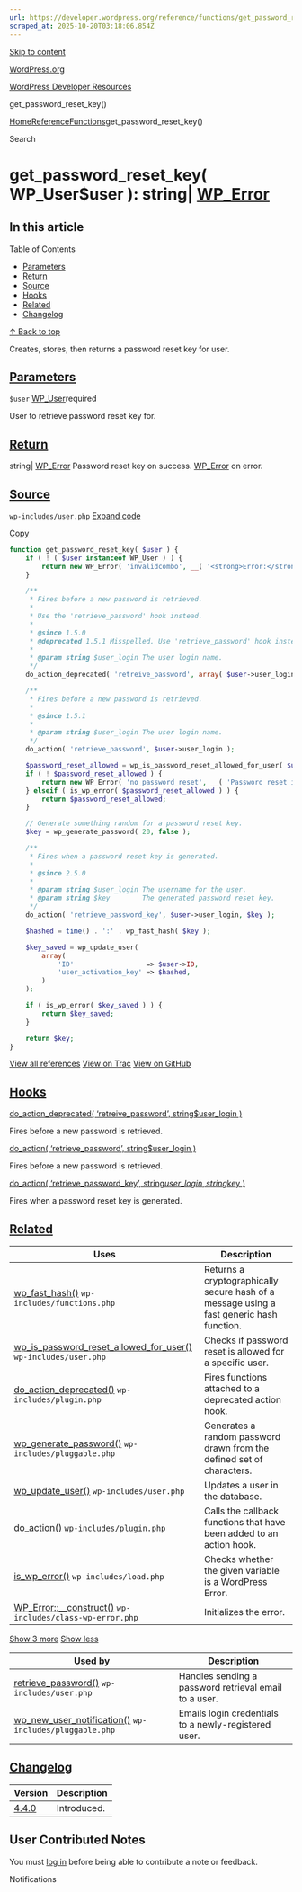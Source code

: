```yaml
---
url: https://developer.wordpress.org/reference/functions/get_password_reset_key
scraped_at: 2025-10-20T03:18:06.854Z
---
```


[Skip to content](https://developer.wordpress.org/reference/functions/get_password_reset_key/#wp--skip-link--target)

[WordPress.org](https://wordpress.org/)

[WordPress Developer Resources](https://developer.wordpress.org/)

get\_password\_reset\_key()


[Home](https://developer.wordpress.org/)[Reference](https://developer.wordpress.org/reference/)[Functions](https://developer.wordpress.org/reference/functions/)get\_password\_reset\_key()

Search

# get\_password\_reset\_key( WP\_User$user ): string\| [WP\_Error](https://developer.wordpress.org/reference/classes/wp_error/)

## In this article

Table of Contents

- [Parameters](https://developer.wordpress.org/reference/functions/get_password_reset_key/#parameters)
- [Return](https://developer.wordpress.org/reference/functions/get_password_reset_key/#return)
- [Source](https://developer.wordpress.org/reference/functions/get_password_reset_key/#source)
- [Hooks](https://developer.wordpress.org/reference/functions/get_password_reset_key/#hooks)
- [Related](https://developer.wordpress.org/reference/functions/get_password_reset_key/#related)
- [Changelog](https://developer.wordpress.org/reference/functions/get_password_reset_key/#changelog)

[↑ Back to top](https://developer.wordpress.org/reference/functions/get_password_reset_key/#wp--skip-link--target)

Creates, stores, then returns a password reset key for user.

## [Parameters](https://developer.wordpress.org/reference/functions/get_password_reset_key/\#parameters)

`$user` [WP\_User](https://developer.wordpress.org/reference/classes/wp_user/)required

User to retrieve password reset key for.

## [Return](https://developer.wordpress.org/reference/functions/get_password_reset_key/\#return)

string\| [WP\_Error](https://developer.wordpress.org/reference/classes/wp_error/) Password reset key on success. [WP\_Error](https://developer.wordpress.org/reference/classes/wp_error/) on error.

## [Source](https://developer.wordpress.org/reference/functions/get_password_reset_key/\#source)

`wp-includes/user.php`
[Expand code](https://developer.wordpress.org/reference/functions/get_password_reset_key/#)

[Copy](https://developer.wordpress.org/reference/functions/get_password_reset_key/#)

```php
function get_password_reset_key( $user ) {
	if ( ! ( $user instanceof WP_User ) ) {
		return new WP_Error( 'invalidcombo', __( '<strong>Error:</strong> There is no account with that username or email address.' ) );
	}

	/**
	 * Fires before a new password is retrieved.
	 *
	 * Use the 'retrieve_password' hook instead.
	 *
	 * @since 1.5.0
	 * @deprecated 1.5.1 Misspelled. Use 'retrieve_password' hook instead.
	 *
	 * @param string $user_login The user login name.
	 */
	do_action_deprecated( 'retreive_password', array( $user->user_login ), '1.5.1', 'retrieve_password' );

	/**
	 * Fires before a new password is retrieved.
	 *
	 * @since 1.5.1
	 *
	 * @param string $user_login The user login name.
	 */
	do_action( 'retrieve_password', $user->user_login );

	$password_reset_allowed = wp_is_password_reset_allowed_for_user( $user );
	if ( ! $password_reset_allowed ) {
		return new WP_Error( 'no_password_reset', __( 'Password reset is not allowed for this user' ) );
	} elseif ( is_wp_error( $password_reset_allowed ) ) {
		return $password_reset_allowed;
	}

	// Generate something random for a password reset key.
	$key = wp_generate_password( 20, false );

	/**
	 * Fires when a password reset key is generated.
	 *
	 * @since 2.5.0
	 *
	 * @param string $user_login The username for the user.
	 * @param string $key        The generated password reset key.
	 */
	do_action( 'retrieve_password_key', $user->user_login, $key );

	$hashed = time() . ':' . wp_fast_hash( $key );

	$key_saved = wp_update_user(
		array(
			'ID'                  => $user->ID,
			'user_activation_key' => $hashed,
		)
	);

	if ( is_wp_error( $key_saved ) ) {
		return $key_saved;
	}

	return $key;
}

```

[View all references](https://developer.wordpress.org/reference/files/wp-includes/user.php/) [View on Trac](https://core.trac.wordpress.org/browser/tags/6.8.3/src/wp-includes/user.php#L3010) [View on GitHub](https://github.com/WordPress/wordpress-develop/blob/6.8.3/src/wp-includes/user.php#L3010-L3070)

## [Hooks](https://developer.wordpress.org/reference/functions/get_password_reset_key/\#hooks)

[do\_action\_deprecated( ‘retreive\_password’, string$user\_login )](https://developer.wordpress.org/reference/hooks/retreive_password/)

Fires before a new password is retrieved.

[do\_action( ‘retrieve\_password’, string$user\_login )](https://developer.wordpress.org/reference/hooks/retrieve_password/)

Fires before a new password is retrieved.

[do\_action( ‘retrieve\_password\_key’, string$user\_login, string$key )](https://developer.wordpress.org/reference/hooks/retrieve_password_key/)

Fires when a password reset key is generated.

## [Related](https://developer.wordpress.org/reference/functions/get_password_reset_key/\#related)

| Uses | Description |
| --- | --- |
| [wp\_fast\_hash()](https://developer.wordpress.org/reference/functions/wp_fast_hash/) `wp-includes/functions.php` | Returns a cryptographically secure hash of a message using a fast generic hash function. |
| [wp\_is\_password\_reset\_allowed\_for\_user()](https://developer.wordpress.org/reference/functions/wp_is_password_reset_allowed_for_user/) `wp-includes/user.php` | Checks if password reset is allowed for a specific user. |
| [do\_action\_deprecated()](https://developer.wordpress.org/reference/functions/do_action_deprecated/) `wp-includes/plugin.php` | Fires functions attached to a deprecated action hook. |
| [wp\_generate\_password()](https://developer.wordpress.org/reference/functions/wp_generate_password/) `wp-includes/pluggable.php` | Generates a random password drawn from the defined set of characters. |
| [wp\_update\_user()](https://developer.wordpress.org/reference/functions/wp_update_user/) `wp-includes/user.php` | Updates a user in the database. |
| [do\_action()](https://developer.wordpress.org/reference/functions/do_action/) `wp-includes/plugin.php` | Calls the callback functions that have been added to an action hook. |
| [is\_wp\_error()](https://developer.wordpress.org/reference/functions/is_wp_error/) `wp-includes/load.php` | Checks whether the given variable is a WordPress Error. |
| [WP\_Error::\_\_construct()](https://developer.wordpress.org/reference/classes/wp_error/__construct/) `wp-includes/class-wp-error.php` | Initializes the error. |

[Show 3 more](https://developer.wordpress.org/reference/functions/get_password_reset_key/#) [Show less](https://developer.wordpress.org/reference/functions/get_password_reset_key/#)

| Used by | Description |
| --- | --- |
| [retrieve\_password()](https://developer.wordpress.org/reference/functions/retrieve_password/) `wp-includes/user.php` | Handles sending a password retrieval email to a user. |
| [wp\_new\_user\_notification()](https://developer.wordpress.org/reference/functions/wp_new_user_notification/) `wp-includes/pluggable.php` | Emails login credentials to a newly-registered user. |

## [Changelog](https://developer.wordpress.org/reference/functions/get_password_reset_key/\#changelog)

| Version | Description |
| --- | --- |
| [4.4.0](https://developer.wordpress.org/reference/since/4.4.0/) | Introduced. |

## User Contributed Notes

You must [log in](https://login.wordpress.org/?redirect_to=https%3A%2F%2Fdeveloper.wordpress.org%2Freference%2Ffunctions%2Fget_password_reset_key%2F) before being able to contribute a note or feedback.

Notifications
